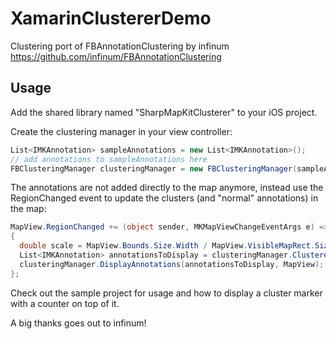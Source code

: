 # XamarinClustererDemo
Clustering port of FBAnnotationClustering by infinum https://github.com/infinum/FBAnnotationClustering

## Usage
Add the shared library named "SharpMapKitClusterer" to your iOS project.

Create the clustering manager in your view controller: 

```csharp
List<IMKAnnotation> sampleAnnotations = new List<IMKAnnotation>();
// add annotations to sampleAnnotations here
FBClusteringManager clusteringManager = new FBClusteringManager(sampleAnnotations);
```

The annotations are not added directly to the map anymore, instead use the RegionChanged event to update the clusters (and "normal" annotations) in the map:

```csharp
MapView.RegionChanged += (object sender, MKMapViewChangeEventArgs e) =>
{
  double scale = MapView.Bounds.Size.Width / MapView.VisibleMapRect.Size.Width;
  List<IMKAnnotation> annotationsToDisplay = clusteringManager.ClusteredAnnotationsWithinMapRect(MapView.VisibleMapRect, scale);
  clusteringManager.DisplayAnnotations(annotationsToDisplay, MapView);
};
```

Check out the sample project for usage and how to display a cluster marker with a counter on top of it.

A big thanks goes out to infinum!
